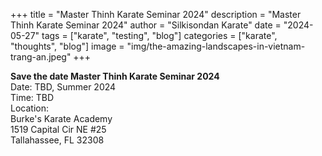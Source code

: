 +++
title = "Master Thinh Karate Seminar 2024"
description = "Master Thinh Karate Seminar 2024"
author = "Silkisondan Karate"
date = "2024-05-27"
tags = ["karate", "testing", "blog"]
categories = ["karate", "thoughts", "blog"]
image = "img/the-amazing-landscapes-in-vietnam-trang-an.jpeg"
+++


__Save the date Master Thinh Karate Seminar 2024__  
Date: TBD, Summer 2024  
Time: TBD  
Location:  
Burke's Karate Academy  
1519 Capital Cir NE #25  
Tallahassee, FL 32308  



